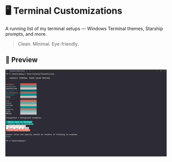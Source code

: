 # 🖥️ Terminal Customizations

A running list of my terminal setups — Windows Terminal themes, Starship prompts, and more.

> Clean. Minimal. Eye-friendly.

## 📸 Preview  
![Windows Terminal Color Scheme - Logphile Preview](https://raw.githubusercontent.com/logphile/terminal-customizations/main/screenshots/logphile-preview.png)

